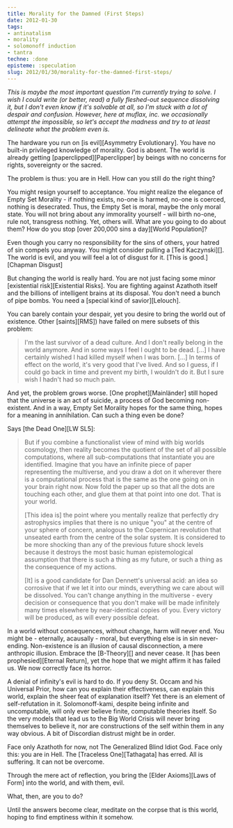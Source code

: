 ```yaml
---
title: Morality for the Damned (First Steps)
date: 2012-01-30
tags:
- antinatalism
- morality
- solomonoff induction
- tantra
techne: :done
episteme: :speculation
slug: 2012/01/30/morality-for-the-damned-first-steps/
---
```


*This is maybe the most important question I'm currently trying to solve. I wish I could write (or better, read) a fully fleshed-out sequence dissolving it, but I don't even know if it's solvable at all, so I'm stuck with a lot of despair and confusion. However, here at muflax, inc. we occasionally attempt the impossible, so let's accept the madness and try to at least delineate what the problem even is.*

The hardware you run on [is evil][Asymmetry Evolutionary]. You have no built-in privileged knowledge of morality. God is absent. The world is already getting [paperclipped][Paperclipper] by beings with no concerns for rights, sovereignty or the sacred.

The problem is thus: you are in Hell. How can you still do the right thing?

You might resign yourself to acceptance. You might realize the elegance of Empty Set Morality - if nothing exists, no-one is harmed, no-one is coerced, nothing is desecrated. Thus, the Empty Set is moral, maybe the only moral state. You will not bring about any immorality yourself - will birth no-one, rule not, transgress nothing. Yet, others will. What are you going to do about them? How do you stop [over 200,000 sins a day][World Population]?

Even though you carry no responsibility for the sins of others, your hatred of sin compels you anyway. You might consider pulling a [Ted Kaczynski][]. The world is evil, and you will feel a lot of disgust for it. [This is good.][Chapman Disgust]

But changing the world is really hard. You are not just facing some minor [existential risk][Existential Risks]. You are fighting against Azathoth itself and the billions of intelligent brains at its disposal. You don't need a bunch of pipe bombs. You need a [special kind of savior][Lelouch].

You can barely contain your despair, yet you desire to bring the world out of existence. Other [saints][RMS]) have failed on mere subsets of this problem:

> I'm the last survivor of a dead culture. And I don't really belong in the world anymore. And in some ways I feel I ought to be dead. [...] I have certainly wished I had killed myself when I was born. [...] In terms of effect on the world, it's very good that I've lived. And so I guess, if I could go back in time and prevent my birth, I wouldn't do it. But I sure wish I hadn't had so much pain.

And yet, the problem grows worse. [One prophet][Mainländer] still hoped that the universe is an act of suicide, a process of God becoming non-existent. And in a way, Empty Set Morality hopes for the same thing, hopes for a meaning in annihilation. Can such a thing even be done?

Says [the Dead One][LW SL5]:

> But if you combine a functionalist view of mind with big worlds cosmology, then reality becomes the quotient of the set of all possible computations, where all sub-computations that instantiate you are identified. Imagine that you have an infinite piece of paper representing the multiverse, and you draw a dot on it wherever there is a computational process that is the same as the one going on in your brain right now. Now fold the paper up so that all the dots are touching each other, and glue them at that point into one dot. That is your world. 
> 
> [This idea is] the point where you mentally realize that perfectly dry astrophysics implies that there is no unique "you" at the centre of your sphere of concern, analogous to the Copernican revolution that unseated earth from the centre of the solar system. It is considered to be more shocking than any of the previous future shock levels because it destroys the most basic human epistemological assumption that there is such a thing as my future, or such a thing as the consequence of my actions. 
>
> [It] is a good candidate for Dan Dennett's universal acid: an idea so corrosive that if we let it into our minds, everything we care about will be dissolved. You can't change anything in the multiverse - every decision or consequence that you don't make will be made infinitely many times elsewhere by near-identical copies of you. Every victory will be produced, as will every possible defeat.

In a world without consequences, without change, harm will never end. You might be - eternally, acausally - moral, but everything else is in sin never-ending. Non-existence is an illusion of causal disconnection, a mere anthropic illusion. Embrace the [B-Theory][] and never cease. It [has been prophesied][Eternal Return], yet the hope that we might affirm it has failed us. We now correctly face its horror.

A denial of infinity's evil is hard to do. If you deny St. Occam and his Universal Prior, how can you explain their effectiveness, can explain this world, explain the sheer feat of explanation itself? Yet there is an element of self-refutation in it. Solomonoff-kami, despite being infinite and uncomputable, will only ever believe finite, computable theories itself. So the very models that lead us to the Big World Crisis will never bring themselves to believe it, nor are constructions of the self within them in any way obvious. A bit of Discordian distrust might be in order.

Face only Azathoth for now, not The Generalized Blind Idiot God. Face only this: you are in Hell. The [Traceless One][Tathagata] has erred. All is suffering. It can not be overcome.

Through the mere act of reflection, you bring the [Elder Axioms][Laws of Form] into the world, and with them, evil.

What, then, are you to do? 

Until the answers become clear, meditate on the corpse that is this world, hoping to find emptiness within it somehow.
